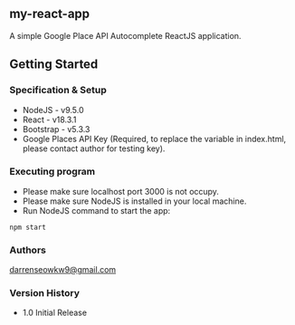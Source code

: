 ## my-react-app

A simple Google Place API Autocomplete ReactJS application.

## Getting Started

### Specification & Setup

* NodeJS - v9.5.0
* React - v18.3.1
* Bootstrap - v5.3.3
* Google Places API Key (Required, to replace the variable in index.html, please contact author for testing key).

### Executing program

* Please make sure localhost port 3000 is not occupy.
* Please make sure NodeJS is installed in your local machine.
* Run NodeJS command to start the app:
```
npm start
```

### Authors

darrenseowkw9@gmail.com

### Version History

* 1.0 Initial Release

